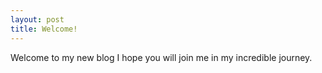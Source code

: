 ```yaml
---
layout: post
title: Welcome!
---
```


Welcome to my new blog I hope you will join me in my incredible journey.
